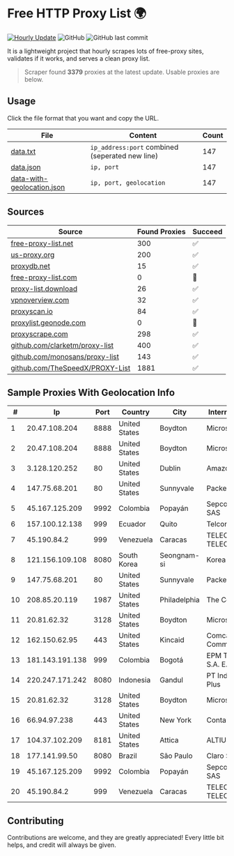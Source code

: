 
# Free HTTP Proxy List 🌍

[![Hourly Update](https://github.com/mertguvencli/http-proxy-list/actions/workflows/main.yml/badge.svg?branch=main)](https://github.com/mertguvencli/http-proxy-list/actions/workflows/main.yml)
![GitHub](https://img.shields.io/github/license/mertguvencli/http-proxy-list)
![GitHub last commit](https://img.shields.io/github/last-commit/mertguvencli/http-proxy-list)

It is a lightweight project that hourly scrapes lots of free-proxy sites, validates if it works, and serves a clean proxy list.


> Scraper found **3379** proxies at the latest update. Usable proxies are below.

## Usage

Click the file format that you want and copy the URL.


|File|Content|Count|
|----|-------|-----|
|[data.txt](https://raw.githubusercontent.com/mertguvencli/http-proxy-list/main/proxy-list/data.txt)|`ip_address:port` combined (seperated new line)|147|
|[data.json](https://raw.githubusercontent.com/mertguvencli/http-proxy-list/main/proxy-list/data.json)|`ip, port`|147|
|[data-with-geolocation.json](https://raw.githubusercontent.com/mertguvencli/http-proxy-list/main/proxy-list/data-with-geolocation.json)|`ip, port, geolocation`|147|

## Sources

|Source|Found Proxies|Succeed|
|------|-------------|-------|
|[free-proxy-list.net](https://free-proxy-list.net)|300|✅|
|[us-proxy.org](https://www.us-proxy.org)|200|✅|
|[proxydb.net](http://proxydb.net)|15|✅|
|[free-proxy-list.com](https://free-proxy-list.com/?page=&port=&type%5B%5D=http&type%5B%5D=https&up_time=0&search=Search)|0|🚫|
|[proxy-list.download](https://www.proxy-list.download/HTTP)|26|✅|
|[vpnoverview.com](https://vpnoverview.com/privacy/anonymous-browsing/free-proxy-servers)|32|✅|
|[proxyscan.io](https://www.proxyscan.io)|84|✅|
|[proxylist.geonode.com](https://proxylist.geonode.com/api/proxy-list?limit=300&page=1&sort_by=lastChecked&sort_type=desc&protocols=http,https)|0|🚫|
|[proxyscrape.com](https://api.proxyscrape.com/v2/?request=displayproxies&protocol=http&timeout=10000&country=all&ssl=all&anonymity=all)|298|✅|
|[github.com/clarketm/proxy-list](https://raw.githubusercontent.com/clarketm/proxy-list/master/proxy-list-raw.txt)|400|✅|
|[github.com/monosans/proxy-list](https://raw.githubusercontent.com/monosans/proxy-list/main/proxies/http.txt)|143|✅|
|[github.com/TheSpeedX/PROXY-List](https://raw.githubusercontent.com/TheSpeedX/PROXY-List/master/http.txt)|1881|✅|


## Sample Proxies With Geolocation Info

|#|Ip|Port|Country|City|Internet Service Provider|
|-|--|----|-------|----|-------------------------|
|1|20.47.108.204|8888|United States|Boydton|Microsoft Corporation|
|2|20.47.108.204|8888|United States|Boydton|Microsoft Corporation|
|3|3.128.120.252|80|United States|Dublin|Amazon.com, Inc.|
|4|147.75.68.201|80|United States|Sunnyvale|Packet Host, Inc.|
|5|45.167.125.209|9992|Colombia|Popayán|Sepcom Comunicaciones SAS|
|6|157.100.12.138|999|Ecuador|Quito|Telconet S.A|
|7|45.190.84.2|999|Venezuela|Caracas|TELECOM.CORPORATIVAS TELECORP, C.A|
|8|121.156.109.108|8080|South Korea|Seongnam-si|Korea Telecom|
|9|147.75.68.201|80|United States|Sunnyvale|Packet Host, Inc.|
|10|208.85.20.119|1987|United States|Philadelphia|The Constant Company|
|11|20.81.62.32|3128|United States|Boydton|Microsoft Corporation|
|12|162.150.62.95|443|United States|Kincaid|Comcast Cable Communications, LLC|
|13|181.143.191.138|999|Colombia|Bogotá|EPM Telecomunicaciones S.A. E.S.P.|
|14|220.247.171.242|8080|Indonesia|Gandul|PT Indonesia Comnets Plus|
|15|20.81.62.32|3128|United States|Boydton|Microsoft Corporation|
|16|66.94.97.238|443|United States|New York|Contabo Inc.|
|17|104.37.102.209|8181|United States|Attica|ALTIUS Broadband, LLC|
|18|177.141.99.50|8080|Brazil|São Paulo|Claro S.A.|
|19|45.167.125.209|9992|Colombia|Popayán|Sepcom Comunicaciones SAS|
|20|45.190.84.2|999|Venezuela|Caracas|TELECOM.CORPORATIVAS TELECORP, C.A|



## Contributing

Contributions are welcome, and they are greatly appreciated! Every
little bit helps, and credit will always be given.

